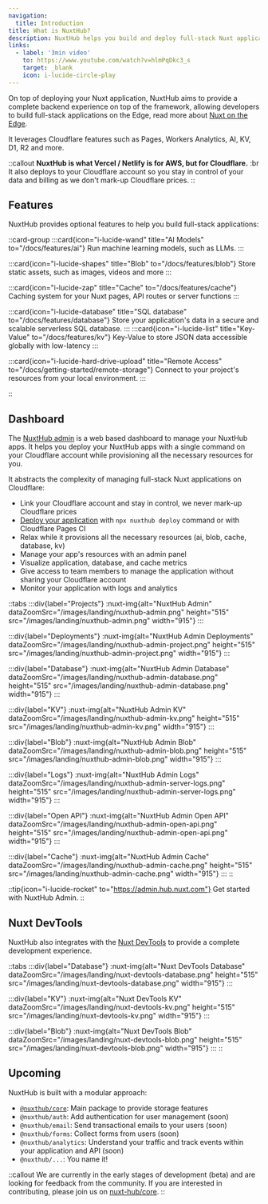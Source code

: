 ```yaml
---
navigation:
  title: Introduction
title: What is NuxtHub?
description: NuxtHub helps you build and deploy full-stack Nuxt applications globally.
links:
  - label: '3min video'
    to: https://www.youtube.com/watch?v=hlmPqDkc3_s
    target: _blank
    icon: i-lucide-circle-play
---
```


On top of deploying your Nuxt application, NuxtHub aims to provide a complete backend experience on top of the framework, allowing developers to build full-stack applications on the Edge, read more about [Nuxt on the Edge](https://nuxt.com/blog/nuxt-on-the-edge).

It leverages Cloudflare features such as Pages, Workers Analytics, AI, KV, D1, R2 and more.

::callout
**NuxtHub is what Vercel / Netlify is for AWS, but for Cloudflare.** :br
It also deploys to your Cloudflare account so you stay in control of your data and billing as we don't mark-up Cloudflare prices.
::

## Features

NuxtHub provides optional features to help you build full-stack applications:

::card-group
  :::card{icon="i-lucide-wand" title="AI Models" to="/docs/features/ai"}
  Run machine learning models, such as LLMs.
  :::

  :::card{icon="i-lucide-shapes" title="Blob" to="/docs/features/blob"}
  Store static assets, such as images, videos and more
  :::

  :::card{icon="i-lucide-zap" title="Cache" to="/docs/features/cache"}
  Caching system for your Nuxt pages, API routes or server functions
  :::

  :::card{icon="i-lucide-database" title="SQL database" to="/docs/features/database"}
  Store your application's data in a secure and scalable serverless SQL database.
  :::
  :::card{icon="i-lucide-list" title="Key-Value" to="/docs/features/kv"}
  Key-Value to store JSON data accessible globally with low-latency
  :::

  :::card{icon="i-lucide-hard-drive-upload" title="Remote Access" to="/docs/getting-started/remote-storage"}
  Connect to your project's resources from your local environment.
  :::

::


## Dashboard

The [NuxtHub admin](https://admin.hub.nuxt.com) is a web based dashboard to manage your NuxtHub apps. It helps you deploy your NuxtHub apps with a single command on your Cloudflare account while provisioning all the necessary resources for you.

It abstracts the complexity of managing full-stack Nuxt applications on Cloudflare:

- Link your Cloudflare account and stay in control, we never mark-up Cloudflare prices
- [Deploy your application](/docs/getting-started/deploy) with `npx nuxthub deploy` command or with Cloudflare Pages CI
- Relax while it provisions all the necessary resources (ai, blob, cache, database, kv)
- Manage your app's resources with an admin panel
- Visualize application, database, and cache metrics
- Give access to team members to manage the application without sharing your Cloudflare account
- Monitor your application with logs and analytics

::tabs
  :::div{label="Projects"}
  :nuxt-img{alt="NuxtHub Admin" dataZoomSrc="/images/landing/nuxthub-admin.png" height="515" src="/images/landing/nuxthub-admin.png" width="915"}
  :::

  :::div{label="Deployments"}
  :nuxt-img{alt="NuxtHub Admin Deployments" dataZoomSrc="/images/landing/nuxthub-admin-project.png" height="515" src="/images/landing/nuxthub-admin-project.png" width="915"}
  :::

  :::div{label="Database"}
  :nuxt-img{alt="NuxtHub Admin Database" dataZoomSrc="/images/landing/nuxthub-admin-database.png" height="515" src="/images/landing/nuxthub-admin-database.png" width="915"}
  :::

  :::div{label="KV"}
  :nuxt-img{alt="NuxtHub Admin KV" dataZoomSrc="/images/landing/nuxthub-admin-kv.png" height="515" src="/images/landing/nuxthub-admin-kv.png" width="915"}
  :::

  :::div{label="Blob"}
  :nuxt-img{alt="NuxtHub Admin Blob" dataZoomSrc="/images/landing/nuxthub-admin-blob.png" height="515" src="/images/landing/nuxthub-admin-blob.png" width="915"}
  :::

  :::div{label="Logs"}
  :nuxt-img{alt="NuxtHub Admin Logs" dataZoomSrc="/images/landing/nuxthub-admin-server-logs.png" height="515" src="/images/landing/nuxthub-admin-server-logs.png" width="915"}
  :::

  :::div{label="Open API"}
  :nuxt-img{alt="NuxtHub Admin Open API" dataZoomSrc="/images/landing/nuxthub-admin-open-api.png" height="515" src="/images/landing/nuxthub-admin-open-api.png" width="915"}
  :::

  :::div{label="Cache"}
  :nuxt-img{alt="NuxtHub Admin Cache" dataZoomSrc="/images/landing/nuxthub-admin-cache.png" height="515" src="/images/landing/nuxthub-admin-cache.png" width="915"}
  :::
::



::tip{icon="i-lucide-rocket" to="https://admin.hub.nuxt.com"}
Get started with NuxtHub Admin.
::

## Nuxt DevTools

NuxtHub also integrates with the [Nuxt DevTools](https://devtools.nuxt.com/) to provide a complete development experience.

::tabs
  :::div{label="Database"}
  :nuxt-img{alt="Nuxt DevTools Database" dataZoomSrc="/images/landing/nuxt-devtools-database.png" height="515" src="/images/landing/nuxt-devtools-database.png" width="915"}
  :::

  :::div{label="KV"}
  :nuxt-img{alt="Nuxt DevTools KV" dataZoomSrc="/images/landing/nuxt-devtools-kv.png" height="515" src="/images/landing/nuxt-devtools-kv.png" width="915"}
  :::

  :::div{label="Blob"}
  :nuxt-img{alt="Nuxt DevTools Blob" dataZoomSrc="/images/landing/nuxt-devtools-blob.png" height="515" src="/images/landing/nuxt-devtools-blob.png" width="915"}
  :::
::

## Upcoming 

NuxtHub is built with a modular approach:

- [`@nuxthub/core`](https://github.com/nuxt-hub/core): Main package to provide storage features
- `@nuxthub/auth`: Add authentication for user management (soon)
- `@nuxthub/email`: Send transactional emails to your users (soon)
- `@nuxthub/forms`: Collect forms from users (soon)
- `@nuxthub/analytics`: Understand your traffic and track events within your application and API (soon)
- `@nuxthub/...`: You name it!

::callout
We are currently in the early stages of development (beta) and are looking for feedback from the community. If you are interested in contributing, please join us on [nuxt-hub/core](https://github.com/nuxt-hub/core).
::
